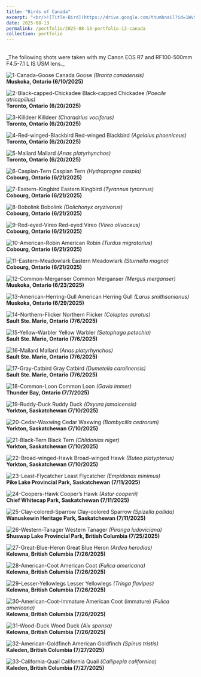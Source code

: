 ```yaml
---
title: "Birds of Canada"
excerpt: "<br/>![Title-Bird](https://drive.google.com/thumbnail?id=1WvSJkgvlo8X2x2nBgWjYbAzbdMiHlU09=w1000)"
date: 2025-08-13
permalink: /portfolio/2025-08-13-portfolio-13-canada
collection: portfolio
---
```


<br/>
_The following shots were taken with my Canon EOS R7 and RF100-500mm F4.5-7.1 L IS USM lens._
<br/>

![1-Canada-Goose](https://drive.google.com/thumbnail?id=12LpS1gO5XM8KlFpUJF_k5MfVQ3-nHeKI=w1000)
Canada Goose _(Branta canadensis)_ <br/> __Muskoka, Ontario (6/10/2025)__

![2-Black-capped-Chickadee](https://drive.google.com/thumbnail?id=1ELXCKvcJUWHyardS3pQ17rr3h4lijH2U=w1000)
Black-capped Chickadee _(Poecile atricapillus)_ <br/> __Toronto, Ontario (6/20/2025)__

![3-Killdeer](https://drive.google.com/thumbnail?id=10gTkSaBT5Jz5S7obpjq4olqfmVYnDrK3=w1000)
Killdeer _(Charadrius vociferus)_ <br/> __Toronto, Ontario (6/20/2025)__

![4-Red-winged-Blackbird](https://drive.google.com/thumbnail?id=1L4ipl4SkkWfrPDmqJxwNR7iTuemLdO1K=w1000)
Red-winged Blackbird _(Agelaius phoeniceus)_ <br/> __Toronto, Ontario (6/20/2025)__

![5-Mallard](https://drive.google.com/thumbnail?id=10uqQA85kdJpwLADjqDwJs7MzVdy0GXww=w1000)
Mallard _(Anas platyrhynchos)_ <br/> __Toronto, Ontario (6/20/2025)__

![6-Caspian-Tern](https://drive.google.com/thumbnail?id=1pg1QjgAMGG7_EO7flAKrSuaknxLGJ6BY=w1000)
Caspian Tern _(Hydroprogne caspia)_ <br/> __Cobourg, Ontario (6/21/2025)__

![7-Eastern-Kingbird](https://drive.google.com/thumbnail?id=1Gt65GsdKD4S8t-HDrEQN_Uw7Evh1uxuG=w1000)
Eastern Kingbird _(Tyrannus tyrannus)_ <br/> __Cobourg, Ontario (6/21/2025)__

![8-Bobolink](https://drive.google.com/thumbnail?id=1PUU95MuCveyC0mAkZSooDtoNn2yM6_ay=w1000)
Bobolink _(Dolichonyx oryzivorus)_ <br/> __Cobourg, Ontario (6/21/2025)__

![9-Red-eyed-Vireo](https://drive.google.com/thumbnail?id=1Fdy5t2o1aKYrmEvCLZoNkPcvU2mM8NDV=w1000)
Red-eyed Vireo _(Vireo olivaceus)_ <br/> __Cobourg, Ontario (6/21/2025)__

![10-American-Robin](https://drive.google.com/thumbnail?id=1CAv2AnZ2_rNNfVF_p5lMw9M-CV1pO8RU=w1000)
American Robin _(Turdus migratorius)_ <br/> __Cobourg, Ontario (6/21/2025)__

![11-Eastern-Meadowlark](https://drive.google.com/thumbnail?id=1QPlddkCNOIZFvMbC_jIE9vrpL5f0JWoi=w1000)
Eastern Meadowlark _(Sturnella magna)_ <br/> __Cobourg, Ontario (6/21/2025)__

![12-Common-Merganser](https://drive.google.com/thumbnail?id=1WvSJkgvlo8X2x2nBgWjYbAzbdMiHlU09=w1000)
Common Merganser _(Mergus merganser)_ <br/> __Muskoka, Ontario (6/23/2025)__

![13-American-Herring-Gull](https://drive.google.com/thumbnail?id=1Tm51wY3GLBnthghiEyVdcky85Gp-XRiI=w1000)
American Herring Gull _(Larus smithsonianus)_ <br/> __Muskoka, Ontario (6/29/2025)__

![14-Northern-Flicker](https://drive.google.com/thumbnail?id=1rKa8oB5dM_-HV8bBQp7blpBVw0WGa49x=w1000)
Northern Flicker _(Colaptes auratus)_ <br/> __Sault Ste. Marie, Ontario (7/6/2025)__

![15-Yellow-Warbler](https://drive.google.com/thumbnail?id=1uNvVFrzZYZRK1bo2n0a7GHgbISs_1Wmk=w1000)
Yellow Warbler _(Setophaga petechia)_ <br/> __Sault Ste. Marie, Ontario (7/6/2025)__

![16-Mallard](https://drive.google.com/thumbnail?id=1SWKIwNjYhWCwZZj2taXdTQQaWXFPYWlF=w1000)
Mallard _(Anas platyrhynchos)_ <br/> __Sault Ste. Marie, Ontario (7/6/2025)__

![17-Gray-Catbird](https://drive.google.com/thumbnail?id=1lldqKLwbDlSX0f1VOdd6Uyx4ql7kmLwN=w1000)
Gray Catbird _(Dumetella carolinensis)_ <br/> __Sault Ste. Marie, Ontario (7/6/2025)__

![18-Common-Loon](https://drive.google.com/thumbnail?id=1zk2Uyfze7dI9l1jmgS37_QMn5g1ye_Xp=w1000)
Common Loon _(Gavia immer)_ <br/> __Thunder Bay, Ontario (7/7/2025)__

![19-Ruddy-Duck](https://drive.google.com/thumbnail?id=1nakPJI5GllY40-xkXLOOo6rcVeFa2TOq=w1000)
Ruddy Duck _(Oxyura jamaicensis)_ <br/> __Yorkton, Saskatchewan (7/10/2025)__

![20-Cedar-Waxwing](https://drive.google.com/thumbnail?id=1rUbeQDHjSn0EUa2LgF_3mAZ5dcucRuDW=w1000)
Cedar Waxwing _(Bombycilla cedrorum)_ <br/> __Yorkton, Saskatchewan (7/10/2025)__

![21-Black-Tern](https://drive.google.com/thumbnail?id=1A_2fPaZFy3uBHmbZ4iHeMq9Wigg5djSt=w1000)
Black Tern _(Chlidonias niger)_ <br/> __Yorkton, Saskatchewan (7/10/2025)__

![22-Broad-winged-Hawk](https://drive.google.com/thumbnail?id=1pALVgHh1sysx1AKGE8Lm3jZupaN-zitV=w1000)
Broad-winged Hawk _(Buteo platypterus)_ <br/> __Yorkton, Saskatchewan (7/10/2025)__

![23-Least-Flycatcher](https://drive.google.com/thumbnail?id=1cNFqXJW-6_ORD_q0VYlucaH4KYfLq5gp=w1000)
Least Flycatcher _(Empidonax minimus)_ <br/> __Pike Lake Provincial Park, Saskatchewan (7/11/2025)__

![24-Coopers-Hawk](https://drive.google.com/thumbnail?id=1FSpF8z4tGvAq37hofcg8xqGqRPKJbN8O=w1000)
Cooper’s Hawk _(Astur cooperii)_ <br/> __Chief Whitecap Park, Saskatchewan (7/11/2025)__

![25-Clay-colored-Sparrow](https://drive.google.com/thumbnail?id=1NAv6BvX0G3p78quf3Uzy0mX1drWV05Mr=w1000)
Clay-colored Sparrow _(Spizella pallida)_ <br/> __Wanuskewin Heritage Park, Saskatchewan (7/11/2025)__

![26-Western-Tanager](https://drive.google.com/thumbnail?id=1ZfMKwYFLnZL-LHOazgmcOIvWNRSa-uAu=w1000)
Western Tanager _(Piranga ludoviciana)_ <br/> __Shuswap Lake Provincial Park, British Columbia (7/25/2025)__

![27-Great-Blue-Heron](https://drive.google.com/thumbnail?id=1kgWAh5KkDv-vLR3Sxh-dCyZ6GftY6uiP=w1000)
Great Blue Heron _(Ardea herodias)_ <br/> __Kelowna, British Columbia (7/26/2025)__

![28-American-Coot](https://drive.google.com/thumbnail?id=15RJUnLmSR4rrYs0c_Fyo8zdF69-h_kcw=w1000)
American Coot _(Fulica americana)_ <br/> __Kelowna, British Columbia (7/26/2025)__

![29-Lesser-Yellowlegs](https://drive.google.com/thumbnail?id=1cS-y-SMBWDotQIFgioWVOCJUr2X94889=w1000)
Lesser Yellowlegs _(Tringa flavipes)_ <br/> __Kelowna, British Columbia (7/26/2025)__

![30-American-Coot-Immature](https://drive.google.com/thumbnail?id=1rYqKHwSwQdkEG_zVSapmxGfqx8KAngu1=w1000)
American Coot (immature) _(Fulica americana)_ <br/> __Kelowna, British Columbia (7/26/2025)__

![31-Wood-Duck](https://drive.google.com/thumbnail?id=1cTE3fx7zMF_rJIk6ifiLn_Y0kxpSL33T=w1000)
Wood Duck _(Aix sponsa)_ <br/> __Kelowna, British Columbia (7/26/2025)__

![32-American-Goldfinch](https://drive.google.com/thumbnail?id=136GkE-95XDY0iLrAQNY5EVc2ReXWAeEv=w1000)
American Goldfinch _(Spinus tristis)_ <br/> __Kaleden, British Columbia (7/27/2025)__

![33-California-Quail](https://drive.google.com/thumbnail?id=1SCSMfRLzWXfj—XxZ-7DemU4lOac2wnF=w1000)
California Quail _(Callipepla californica)_ <br/> __Kaleden, British Columbia (7/27/2025)__

